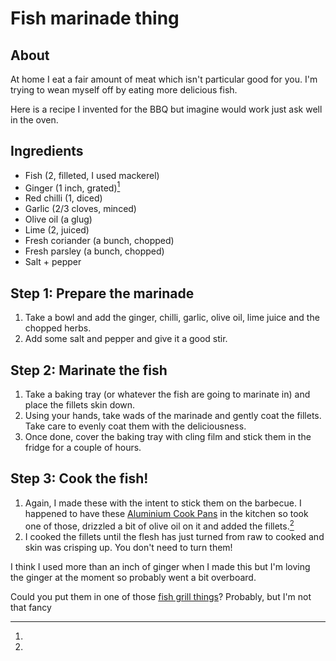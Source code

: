 # Fish marinade thing

## About

At home I eat a fair amount of meat which isn't particular good for you. I'm trying to wean myself off by eating more delicious fish.

Here is a recipe I invented for the BBQ but imagine would work just ask well in the oven.

## Ingredients

* Fish (2, filleted, I used mackerel)
* Ginger (1 inch, grated)[^1]
* Red chilli (1, diced)
* Garlic (2/3 cloves, minced)
* Olive oil (a glug)
* Lime (2, juiced)
* Fresh coriander (a bunch, chopped)
* Fresh parsley (a bunch, chopped)
* Salt + pepper

## Step 1: Prepare the marinade

1. Take a bowl and add the ginger, chilli, garlic, olive oil, lime juice and the chopped herbs.
2. Add some salt and pepper and give it a good stir.

## Step 2: Marinate the fish

1. Take a baking tray (or whatever the fish are going to marinate in) and place the fillets skin down.
2. Using your hands, take wads of the marinade and gently coat the fillets. Take care to evenly coat them with the deliciousness.
3. Once done, cover the baking tray with cling film and stick them in the fridge for a couple of hours.

## Step 3: Cook the fish!

1. Again, I made these with the intent to stick them on the barbecue. I happened to have these [Aluminium Cook Pans](http://www.amazon.co.uk/Landmann-0249-Aluminium-Cook-Pans/dp/B000TAPAAQ/) in the kitchen so took one of those, drizzled a bit of olive oil on it and added the fillets.[^2]
2. I cooked the fillets until the flesh has just turned from raw to cooked and skin was crisping up. You don't need to turn them!

[^1]:
I think I used more than an inch of ginger when I made this but I'm loving the ginger at the moment so probably went a bit overboard.

[^2]:
Could you put them in one of those [fish grill things](http://www.amazon.co.uk/BBQ-Master-Fish-Basket/dp/B0030BN0GM/)? Probably, but I'm not that fancy

